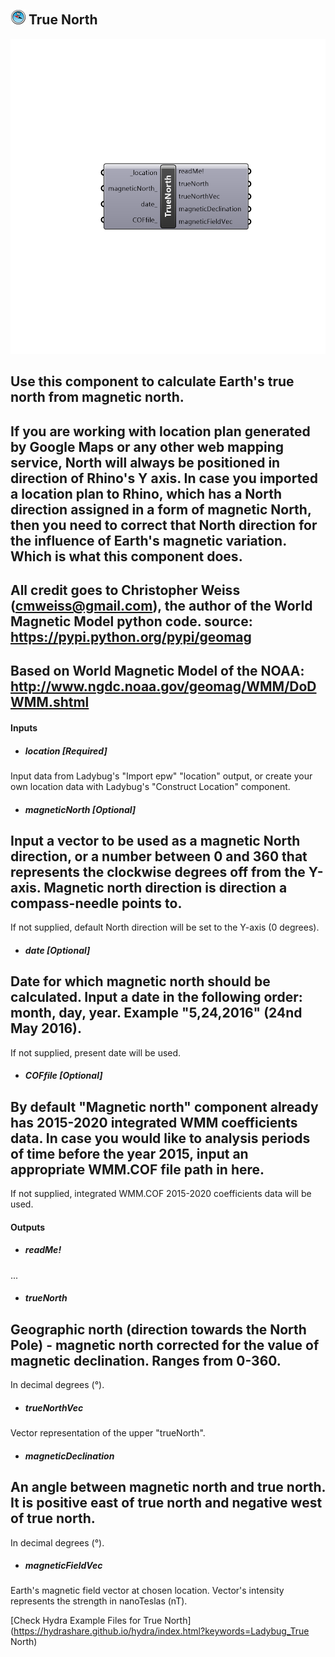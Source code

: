 ## ![](../../images/icons/True_North.png) True North

![](../../images/components/True_North.png)

Use this component to calculate Earth's true north from magnetic north.
 -
 If you are working with location plan generated by Google Maps or any other web mapping service, North will always be positioned in direction of Rhino's Y axis.
 In case you imported a location plan to Rhino, which has a North direction assigned in a form of magnetic North, then you need to correct that North direction for the influence of Earth's magnetic variation. Which is what this component does.
 -
 All credit goes to Christopher Weiss (cmweiss@gmail.com), the author of the World Magnetic Model python code.
 source: https://pypi.python.org/pypi/geomag
 -
 Based on World Magnetic Model of the NOAA:
 http://www.ngdc.noaa.gov/geomag/WMM/DoDWMM.shtml
 -
 

#### Inputs
* ##### location [Required]
Input data from Ladybug's "Import epw" "location" output, or create your own location data with Ladybug's "Construct Location" component.
* ##### magneticNorth [Optional]
Input a vector to be used as a magnetic North direction, or a number between 0 and 360 that represents the clockwise degrees off from the Y-axis.
 Magnetic north direction is direction a compass-needle points to.
 -
 If not supplied, default North direction will be set to the Y-axis (0 degrees).
* ##### date [Optional]
Date for which magnetic north should be calculated. Input a date in the following order: month, day, year.
 Example "5,24,2016" (24nd May 2016).
 -
 If not supplied, present date will be used.
* ##### COFfile [Optional]
By default "Magnetic north" component already has 2015-2020 integrated WMM coefficients data.
 In case you would like to analysis periods of time before the year 2015, input an appropriate WMM.COF file path in here.
 -
 If not supplied, integrated WMM.COF 2015-2020 coefficients data will be used.

#### Outputs
* ##### readMe!
...
* ##### trueNorth
Geographic north (direction towards the North Pole) - magnetic north corrected for the value of magnetic declination. Ranges from 0-360.
 -
 In decimal degrees (°).
* ##### trueNorthVec
Vector representation of the upper "trueNorth".
* ##### magneticDeclination
An angle between magnetic north and true north. It is positive east of true north and negative west of true north.
 -
 In decimal degrees (°).
* ##### magneticFieldVec
Earth's magnetic field vector at chosen location.
 Vector's intensity represents the strength in nanoTeslas (nT).


[Check Hydra Example Files for True North](https://hydrashare.github.io/hydra/index.html?keywords=Ladybug_True North)